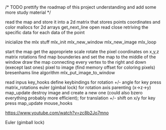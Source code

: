 /*
				TODO
prettify the roadmap of this project understanding and add some more study material
*/

read the map and store it into a 2d matrix that stores points coordinates and color
	mallocs for 2d arrays
	get_next_line
		open
		read
		close
	retriving the specific data for each data of the point

inicialize the mlx stuff
	mlx_init
	mlx_new_window
	mlx_new_image
	mlx_loop

start the map
	get the appropriete scale
	rotate the pixel coordinates on x,y,z
		matrix rotations
	find map bounderies and set the map to the middle of the window
	draw the map connecting every vertex to the right and down (execept last ones)
		pixel to image (find memory offset for coloring pixels)
		bresenhams line algorithm
		mlx_put_image_to_window

read inpus
	key_hooks
		define keybindings
		for rotation
			+/- angle for key press
			matrix_rotations
			euler (gimbal lock) for rotation axis parenting (x->z->y)
			map_update
				destroy image and create a new one (could also bzero everything probably more efficient);
		for translation
			+/- shift on x/y for key press
			map_update
	mouse_hooks





https://www.youtube.com/watch?v=zc8b2Jo7mno

Euler (gimball lock)

